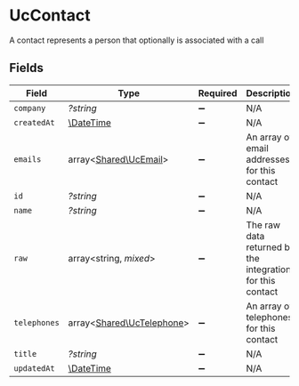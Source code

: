 # UcContact

A contact represents a person that optionally is associated with a call


## Fields

| Field                                                           | Type                                                            | Required                                                        | Description                                                     |
| --------------------------------------------------------------- | --------------------------------------------------------------- | --------------------------------------------------------------- | --------------------------------------------------------------- |
| `company`                                                       | *?string*                                                       | :heavy_minus_sign:                                              | N/A                                                             |
| `createdAt`                                                     | [\DateTime](https://www.php.net/manual/en/class.datetime.php)   | :heavy_minus_sign:                                              | N/A                                                             |
| `emails`                                                        | array<[Shared\UcEmail](../../Models/Shared/UcEmail.md)>         | :heavy_minus_sign:                                              | An array of email addresses for this contact                    |
| `id`                                                            | *?string*                                                       | :heavy_minus_sign:                                              | N/A                                                             |
| `name`                                                          | *?string*                                                       | :heavy_minus_sign:                                              | N/A                                                             |
| `raw`                                                           | array<string, *mixed*>                                          | :heavy_minus_sign:                                              | The raw data returned by the integration for this contact       |
| `telephones`                                                    | array<[Shared\UcTelephone](../../Models/Shared/UcTelephone.md)> | :heavy_minus_sign:                                              | An array of telephones for this contact                         |
| `title`                                                         | *?string*                                                       | :heavy_minus_sign:                                              | N/A                                                             |
| `updatedAt`                                                     | [\DateTime](https://www.php.net/manual/en/class.datetime.php)   | :heavy_minus_sign:                                              | N/A                                                             |